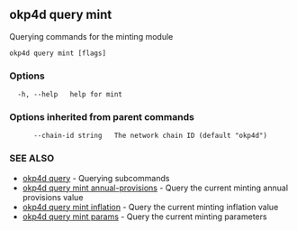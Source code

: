 ## okp4d query mint

Querying commands for the minting module

```
okp4d query mint [flags]
```

### Options

```
  -h, --help   help for mint
```

### Options inherited from parent commands

```
      --chain-id string   The network chain ID (default "okp4d")
```

### SEE ALSO

* [okp4d query](okp4d_query.md)	 - Querying subcommands
* [okp4d query mint annual-provisions](okp4d_query_mint_annual-provisions.md)	 - Query the current minting annual provisions value
* [okp4d query mint inflation](okp4d_query_mint_inflation.md)	 - Query the current minting inflation value
* [okp4d query mint params](okp4d_query_mint_params.md)	 - Query the current minting parameters

